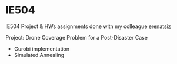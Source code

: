 # IE504
IE504 Project &amp; HWs assignments done with my colleague [erenatsiz](https://github.com/erenatsiz)

Project: Drone Coverage Problem for a Post-Disaster Case
 - Gurobi implementation
 - Simulated Annealing  
